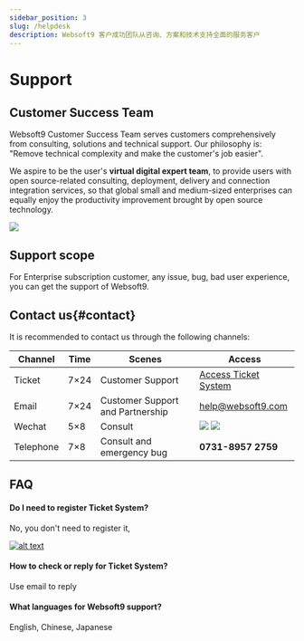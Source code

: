 ```yaml
---
sidebar_position: 3
slug: /helpdesk
description: Websoft9 客户成功团队从咨询、方案和技术支持全面的服务客户
---
```


# Support

## Customer Success Team

Websoft9 Customer Success Team serves customers comprehensively from consulting, solutions and technical support. Our philosophy is: "Remove technical complexity and make the customer's job easier".

We aspire to be the user's **virtual digital expert team**, to provide users with open source-related consulting, deployment, delivery and connection integration services, so that global small and medium-sized enterprises can equally enjoy the productivity improvement brought by open source technology. 

![](https://libs.websoft9.com/Websoft9/DocsPicture/zh/common/cst-websoft9.png)


## Support scope

For Enterprise subscription customer, any issue, bug, bad user experience, you can get the support of Websoft9.  

## Contact us{#contact}

It is recommended to contact us through the following channels:  
  
| Channel | Time | Scenes| Access|
| --- | --- | --- | --- |
| Ticket | 7×24 | Customer Support | [Access Ticket System](https://share.hsforms.com/1V3u-6EPoRgOKEdi9kSk12w568t5)|
| Email | 7×24 | Customer Support and Partnership | help@websoft9.com|
| Wechat | 5×8| Consult | ![](https://libs.websoft9.com/websites/zh/wx-lz.png) ![](https://libs.websoft9.com/websites/zh/wx-cdl.png) |
| Telephone | 7×8| Consult and emergency bug | **0731-8957 2759**|


## FAQ

#### Do I need to register Ticket System?

No, you don't need to register it,   

[![alt text](https://libs.websoft9.com/Websoft9/DocsPicture/zh/common/workorder-ui.png "title")](https://share.hsforms.com/1V3u-6EPoRgOKEdi9kSk12w568t5)

#### How to check or reply for Ticket System?

Use email to reply 

#### What languages for Websoft9 support?

English, Chinese, Japanese
